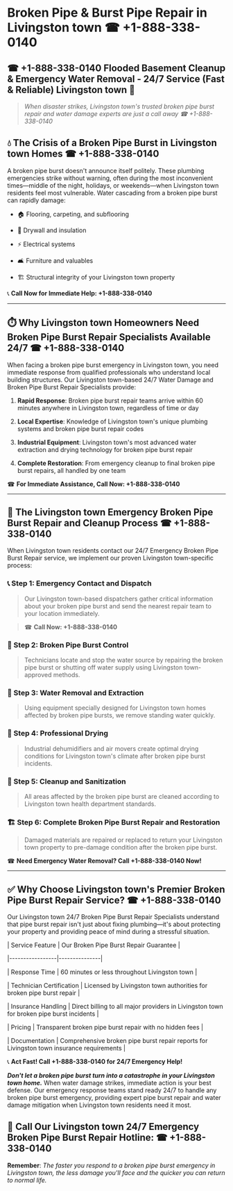 # Broken Pipe & Burst Pipe Repair in Livingston town ☎ +1-888-338-0140  
## ☎ +1-888-338-0140 Flooded Basement Cleanup & Emergency Water Removal - 24/7 Service (Fast & Reliable) Livingston town 🚨  

> *When disaster strikes, Livingston town's trusted broken pipe burst repair and water damage experts are just a call away ☎ +1-888-338-0140*  

## 💧 The Crisis of a Broken Pipe Burst in Livingston town Homes ☎ +1-888-338-0140  

A broken pipe burst doesn't announce itself politely. These plumbing emergencies strike without warning, often during the most inconvenient times—middle of the night, holidays, or weekends—when Livingston town residents feel most vulnerable. Water cascading from a broken pipe burst can rapidly damage:  

* 🏠 Flooring, carpeting, and subflooring  
* 🧱 Drywall and insulation  
* ⚡ Electrical systems  
* 🛋️ Furniture and valuables  
* 🏗️ Structural integrity of your Livingston town property  

📞 **Call Now for Immediate Help: +1-888-338-0140**  

---  

## ⏱️ Why Livingston town Homeowners Need Broken Pipe Burst Repair Specialists Available 24/7 ☎ +1-888-338-0140  

When facing a broken pipe burst emergency in Livingston town, you need immediate response from qualified professionals who understand local building structures. Our Livingston town-based 24/7 Water Damage and Broken Pipe Burst Repair Specialists provide:  

1. **Rapid Response**: Broken pipe burst repair teams arrive within 60 minutes anywhere in Livingston town, regardless of time or day  
2. **Local Expertise**: Knowledge of Livingston town's unique plumbing systems and broken pipe burst repair codes  
3. **Industrial Equipment**: Livingston town's most advanced water extraction and drying technology for broken pipe burst repair  
4. **Complete Restoration**: From emergency cleanup to final broken pipe burst repairs, all handled by one team  

☎ **For Immediate Assistance, Call Now: +1-888-338-0140**  

---  

## 🔧 The Livingston town Emergency Broken Pipe Burst Repair and Cleanup Process ☎ +1-888-338-0140  

When Livingston town residents contact our 24/7 Emergency Broken Pipe Burst Repair service, we implement our proven Livingston town-specific process:  

### 📞 Step 1: Emergency Contact and Dispatch  
> Our Livingston town-based dispatchers gather critical information about your broken pipe burst and send the nearest repair team to your location immediately.  
> ☎ **Call Now: +1-888-338-0140**  

### 🚿 Step 2: Broken Pipe Burst Control  
> Technicians locate and stop the water source by repairing the broken pipe burst or shutting off water supply using Livingston town-approved methods.  

### 🌊 Step 3: Water Removal and Extraction  
> Using equipment specially designed for Livingston town homes affected by broken pipe bursts, we remove standing water quickly.  

### 💨 Step 4: Professional Drying  
> Industrial dehumidifiers and air movers create optimal drying conditions for Livingston town's climate after broken pipe burst incidents.  

### 🧼 Step 5: Cleanup and Sanitization  
> All areas affected by the broken pipe burst are cleaned according to Livingston town health department standards.  

### 🏗️ Step 6: Complete Broken Pipe Burst Repair and Restoration  
> Damaged materials are repaired or replaced to return your Livingston town property to pre-damage condition after the broken pipe burst.  

☎ **Need Emergency Water Removal? Call +1-888-338-0140 Now!**  

---  

## ✅ Why Choose Livingston town's Premier Broken Pipe Burst Repair Service? ☎ +1-888-338-0140  

Our Livingston town 24/7 Broken Pipe Burst Repair Specialists understand that pipe burst repair isn't just about fixing plumbing—it's about protecting your property and providing peace of mind during a stressful situation.  

| Service Feature | Our Broken Pipe Burst Repair Guarantee |  
|-----------------|---------------|  
| Response Time | 60 minutes or less throughout Livingston town |  
| Technician Certification | Licensed by Livingston town authorities for broken pipe burst repair |  
| Insurance Handling | Direct billing to all major providers in Livingston town for broken pipe burst incidents |  
| Pricing | Transparent broken pipe burst repair with no hidden fees |  
| Documentation | Comprehensive broken pipe burst repair reports for Livingston town insurance requirements |  

📞 **Act Fast! Call +1-888-338-0140 for 24/7 Emergency Help!**  

***Don't let a broken pipe burst turn into a catastrophe in your Livingston town home.*** When water damage strikes, immediate action is your best defense. Our emergency response teams stand ready 24/7 to handle any broken pipe burst emergency, providing expert pipe burst repair and water damage mitigation when Livingston town residents need it most.  

## 📱 Call Our Livingston town 24/7 Emergency Broken Pipe Burst Repair Hotline: ☎ +1-888-338-0140  

**Remember**: *The faster you respond to a broken pipe burst emergency in Livingston town, the less damage you'll face and the quicker you can return to normal life.*
